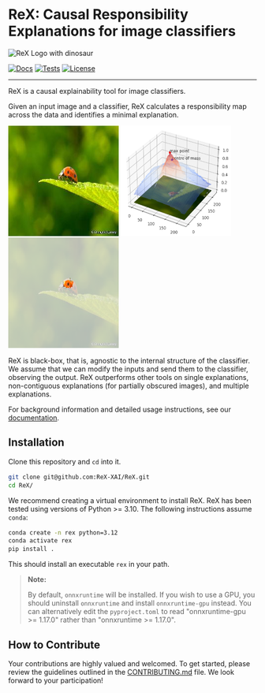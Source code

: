 # ReX: Causal Responsibility Explanations for image classifiers

<picture>
 <source media="(prefers-color-scheme: dark)" srcset="assets/rex_logo.png">
 <source media="(prefers-color-scheme: light)" srcset="assets/rex_logo.png">
 <img alt="ReX Logo with dinosaur" src="YOUR-DEFAULT-IMAGE">
</picture>

<!--- BADGES: START --->

[![Docs](https://readthedocs.org/projects/rex-xai/badge/?version=latest)](https://rex-xai.readthedocs.io/en/latest/)
[![Tests](https://github.com/ReX-XAI/ReX/actions/workflows/build-and-test-python-package.yml/badge.svg)](https://github.com/ReX-XAI/ReX/actions/workflows/build-and-test-python-package.yml)
[![License](https://img.shields.io/badge/license-MIT-green.svg)](https://github.com/ReX-XAI/ReX.jl/blob/main/LICENSE)

<!--- BADGES: END --->

***

ReX is a causal explainability tool for image classifiers.

Given an input image and a classifier, ReX calculates a responsibility map across the data and identifies a minimal explanation.

![ladybird](tests/test_data/ladybird.jpg "Original Image") ![responsibility map](assets/ladybird_rm.png "Responsibility Map") ![minimal explanation](assets/ladybird_301.png "Explanation")

ReX is black-box, that is, agnostic to the internal structure of the classifier.
We assume that we can modify the inputs and send them to the classifier, observing the output.
ReX outperforms other tools on single explanations, non-contiguous explanations (for partially obscured images), and multiple explanations.

For background information and detailed usage instructions, see our [documentation](https://rex-xai.readthedocs.io/en/latest/).

<!--inclusion-marker-start-do-not-remove-->

## Installation

Clone this repository and `cd` into it.

```bash
git clone git@github.com:ReX-XAI/ReX.git
cd ReX/
```

We recommend creating a virtual environment to install ReX.
ReX has been tested using versions of Python >= 3.10.
The following instructions assume `conda`:

```bash
conda create -n rex python=3.12
conda activate rex
pip install .
```

This should install an executable `rex` in your path.

> **Note:**
>
> By default, `onnxruntime` will be installed.
> If you wish to use a GPU, you should uninstall `onnxruntime` and install `onnxruntime-gpu` instead.
> You can alternatively edit the `pyproject.toml` to read "onnxruntime-gpu >= 1.17.0" rather than "onnxruntime >= 1.17.0".

<!--inclusion-marker-end-do-not-remove-->

## How to Contribute

Your contributions are highly valued and welcomed. To get started, please review the guidelines outlined in the [CONTRIBUTING.md](/CONTRIBUTING.md) file. We look forward to your participation!
